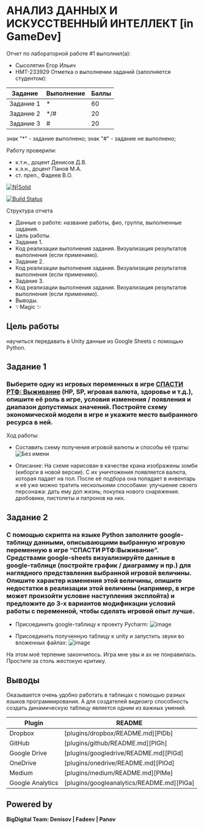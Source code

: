 # АНАЛИЗ ДАННЫХ И ИСКУССТВЕННЫЙ ИНТЕЛЛЕКТ [in GameDev]
Отчет по лабораторной работе #1 выполнил(а):
- Сысолятин Егор Ильич
- НМТ-233929
Отметка о выполнении заданий (заполняется студентом):

| Задание | Выполнение | Баллы |
| ------ | ------ | ------ |
| Задание 1 | *   | 60 |
| Задание 2 | */# | 20 |
| Задание 3 | #   | 20 |

знак "*" - задание выполнено; знак "#" - задание не выполнено;

Работу проверили:
- к.т.н., доцент Денисов Д.В.
- к.э.н., доцент Панов М.А.
- ст. преп., Фадеев В.О.

[![N|Solid](https://cldup.com/dTxpPi9lDf.thumb.png)](https://nodesource.com/products/nsolid)

[![Build Status](https://travis-ci.org/joemccann/dillinger.svg?branch=master)](https://travis-ci.org/joemccann/dillinger)

Структура отчета

- Данные о работе: название работы, фио, группа, выполненные задания.
- Цель работы.
- Задание 1.
- Код реализации выполнения задания. Визуализация результатов выполнения (если применимо).
- Задание 2.
- Код реализации выполнения задания. Визуализация результатов выполнения (если применимо).
- Задание 3.
- Код реализации выполнения задания. Визуализация результатов выполнения (если применимо).
- Выводы.
- ✨Magic ✨

## Цель работы
научиться передавать в Unity данные из Google Sheets с помощью Python.

## Задание 1
### Выберите одну из игровых переменных в игре [СПАСТИ РТФ: Выживание](https://yandex.ru/games/app/228646?draft=true&lang=ru) (HP, SP, игровая валюта, здоровье и т.д.), опишите её роль в игре, условия изменения / появления и диапазон допустимых значений. Постройте схему экономической модели в игре и укажите место выбранного ресурса в ней.
Ход работы:
- Составить схему получения игровой валюты и способы её траты:
![Без имени](https://github.com/user-attachments/assets/c9036a00-cbca-4eeb-bfef-60d64aefa5db)

- Описание:
На схеме нарисован в качестве крана изображены зомби (киборги в новой версии). С их уничтожения появляется валюта, которая падает на пол. После её подбора она попадает в инвентарь и её уже можно тратить несколькими способами: улучшение своего персонажа: дать ему доп жизнь; покупка нового снаряжения: дробовики, пистолеты и патронов на них. 


## Задание 2
### С помощью скрипта на языке Python заполните google-таблицу данными, описывающими выбранную игровую переменную в игре “СПАСТИ РТФ:Выживание”. Средствами google-sheets визуализируйте данные в google-таблице (постройте график / диаграмму и пр.) для наглядного представления выбранной игровой величины. Опишите характер изменения этой величины, опишите недостатки в реализации этой величины (например, в игре может произойти условие наступления эксплойта) и предложите до 3-х вариантов модификации условий работы с переменной, чтобы сделать игровой опыт лучше.

- Присоединить google-таблицу к проекту Pycharm:
  ![image](https://github.com/user-attachments/assets/2f349767-2745-4898-beed-cb5b69249c05)


- Присоединить полученную таблицу к unity и запустить звуки во вложенных файлах:
  ![image](https://github.com/user-attachments/assets/01494b9d-aaa1-4060-8c29-09931dccc768)


На этом моё терпение закончилось. Игра мне увы и ах не понравилась. Простите за столь жестокую критику.


## Выводы

Оказывается очень удобно работать в таблицах с помощью разных языков программирования. А для создателей видеоигр способность создать динамическую таблицу является одним из важных умений. 

| Plugin | README |
| ------ | ------ |
| Dropbox | [plugins/dropbox/README.md][PlDb] |
| GitHub | [plugins/github/README.md][PlGh] |
| Google Drive | [plugins/googledrive/README.md][PlGd] |
| OneDrive | [plugins/onedrive/README.md][PlOd] |
| Medium | [plugins/medium/README.md][PlMe] |
| Google Analytics | [plugins/googleanalytics/README.md][PlGa] |

## Powered by

**BigDigital Team: Denisov | Fadeev | Panov**
